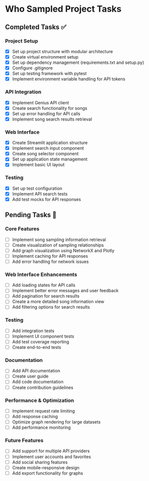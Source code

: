# Who Sampled Project Tasks

## Completed Tasks ✅

### Project Setup
- [x] Set up project structure with modular architecture
- [x] Create virtual environment setup
- [x] Set up dependency management (requirements.txt and setup.py)
- [x] Configure .gitignore
- [x] Set up testing framework with pytest
- [x] Implement environment variable handling for API tokens

### API Integration
- [x] Implement Genius API client
- [x] Create search functionality for songs
- [x] Set up error handling for API calls
- [x] Implement song search results retrieval

### Web Interface
- [x] Create Streamlit application structure
- [x] Implement search input component
- [x] Create song selector component
- [x] Set up application state management
- [x] Implement basic UI layout

### Testing
- [x] Set up test configuration
- [x] Implement API search tests
- [x] Add test mocks for API responses

## Pending Tasks 📝

### Core Features
- [ ] Implement song sampling information retrieval
- [ ] Create visualization of sampling relationships
- [ ] Add graph visualization using NetworkX and Plotly
- [ ] Implement caching for API responses
- [ ] Add error handling for network issues

### Web Interface Enhancements
- [ ] Add loading states for API calls
- [ ] Implement better error messages and user feedback
- [ ] Add pagination for search results
- [ ] Create a more detailed song information view
- [ ] Add filtering options for search results

### Testing
- [ ] Add integration tests
- [ ] Implement UI component tests
- [ ] Add test coverage reporting
- [ ] Create end-to-end tests

### Documentation
- [ ] Add API documentation
- [ ] Create user guide
- [ ] Add code documentation
- [ ] Create contribution guidelines

### Performance & Optimization
- [ ] Implement request rate limiting
- [ ] Add response caching
- [ ] Optimize graph rendering for large datasets
- [ ] Add performance monitoring

### Future Features
- [ ] Add support for multiple API providers
- [ ] Implement user accounts and favorites
- [ ] Add social sharing features
- [ ] Create mobile-responsive design
- [ ] Add export functionality for graphs
